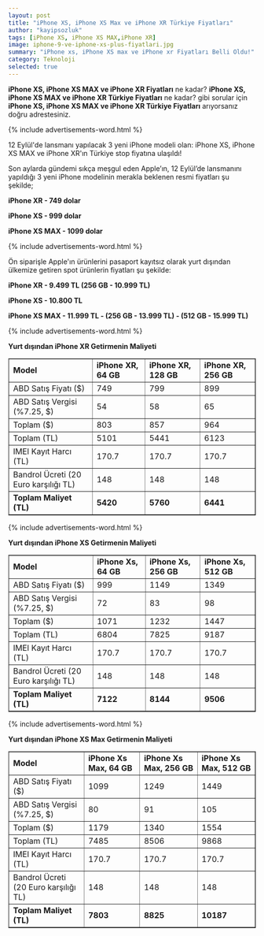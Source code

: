 ```yaml
---
layout: post
title: "iPhone XS, iPhone XS Max ve iPhone XR Türkiye Fiyatları"
author: "kayipsozluk"
tags: [iPhone XS, iPhone XS MAX,iPhone XR]
image: iphone-9-ve-iphone-xs-plus-fiyatlari.jpg
summary: "iPhone xs, iPhone XS max ve iPhone xr Fiyatları Belli Oldu!"
category: Teknoloji
selected: true  
---
```


**iPhone XS, iPhone XS MAX ve iPhone XR Fiyatları** ne kadar? **iPhone XS, iPhone XS MAX ve iPhone XR Türkiye Fiyatları** ne kadar? gibi sorular için **iPhone XS, iPhone XS MAX ve iPhone XR Türkiye Fiyatları** arıyorsanız doğru adrestesiniz.

{% include advertisements-word.html %}

12 Eylül'de lansmanı yapılacak 3 yeni iPhone modeli olan: iPhone XS, iPhone XS MAX ve iPhone XR'ın Türkiye stop fiyatına ulaşıldı!

Son aylarda gündemi sıkça meşgul eden Apple’ın, 12 Eylül’de lansmanını yapıldığı 3 yeni iPhone modelinin merakla beklenen resmi fiyatları şu şekilde;  

**iPhone XR - 749 dolar**

**iPhone XS - 999 dolar**

**iPhone XS MAX - 1099 dolar**

{% include advertisements-word.html %}

Ön siparişle Apple'ın ürünlerini pasaport kayıtsız olarak yurt dışından ülkemize getiren spot ürünlerin fiyatları şu şekilde:

**iPhone XR - 9.499 TL (256 GB - 10.999 TL)**

**iPhone XS - 10.800 TL**

**iPhone XS MAX - 11.999 TL - (256 GB - 13.999 TL) - (512 GB - 15.999 TL)**

{% include advertisements-word.html %}

**Yurt dışından iPhone XR Getirmenin Maliyeti** 

<table border="1">
<tr>
<td data-sheets-value="{"><strong>Model</strong></td>
<td data-sheets-value="{"><strong>iPhone XR, 64 GB</strong></td>
<td data-sheets-value="{"><strong>iPhone XR, 128 GB</strong></td>
<td data-sheets-value="{"><strong>iPhone XR, 256 GB</strong></td>
</tr>
<tr>
<td data-sheets-value="{">ABD Satış Fiyatı ($)</td>
<td data-sheets-value="{">749</td>
<td data-sheets-value="{">799</td>
<td data-sheets-value="{">899</td>
</tr>
<tr>
<td data-sheets-value="{">ABD Satış Vergisi (%7.25, $)</td>
<td data-sheets-value="{" data-sheets-numberformat="[null,2," data-sheets-formula="=R[-1]C[0]*0.0725">54</td>
<td data-sheets-value="{" data-sheets-numberformat="[null,2," data-sheets-formula="=R[-1]C[0]*0.0725">58</td>
<td data-sheets-value="{" data-sheets-numberformat="[null,2," data-sheets-formula="=R[-1]C[0]*0.0725">65</td>
</tr>
<tr>
<td data-sheets-value="{">Toplam ($)</td>
<td data-sheets-value="{" data-sheets-numberformat="[null,2," data-sheets-formula="=R[-2]C[0]+R[-1]C[0]">803</td>
<td data-sheets-value="{" data-sheets-numberformat="[null,2," data-sheets-formula="=R[-2]C[0]+R[-1]C[0]">857</td>
<td data-sheets-value="{" data-sheets-numberformat="[null,2," data-sheets-formula="=R[-2]C[0]+R[-1]C[0]">964</td>
</tr>
<tr>
<td data-sheets-value="{">Toplam (TL)</td>
<td data-sheets-value="{" data-sheets-numberformat="[null,2," data-sheets-formula="=R[-1]C[0]*6.35">5101</td>
<td data-sheets-value="{" data-sheets-numberformat="[null,2," data-sheets-formula="=R[-1]C[0]*6.35">5441</td>
<td data-sheets-value="{" data-sheets-numberformat="[null,2," data-sheets-formula="=R[-1]C[0]*6.35">6123</td>
</tr>
<tr>
<td data-sheets-value="{">IMEI Kayıt Harcı (TL)</td>
<td data-sheets-value="{">170.7</td>
<td data-sheets-value="{">170.7</td>
<td data-sheets-value="{">170.7</td>
</tr>
<tr>
<td data-sheets-value="{">Bandrol Ücreti (20 Euro karşılığı TL)</td>
<td data-sheets-value="{">148</td>
<td data-sheets-value="{">148</td>
<td data-sheets-value="{">148</td>
</tr>
<tr>
<td data-sheets-value="{"><strong>Toplam Maliyet (TL)</strong></td>
<td data-sheets-value="{" data-sheets-numberformat="[null,2," data-sheets-formula="=R[-3]C[0]+R[-2]C[0]+R[-1]C[0]"><strong>5420</strong></td>
<td data-sheets-value="{" data-sheets-numberformat="[null,2," data-sheets-formula="=R[-3]C[0]+R[-2]C[0]+R[-1]C[0]"><strong>5760</strong></td>
<td data-sheets-value="{" data-sheets-numberformat="[null,2," data-sheets-formula="=R[-3]C[0]+R[-2]C[0]+R[-1]C[0]"><strong>6441</strong></td>
</tr>
</table>


{% include advertisements-word.html %}


**Yurt dışından iPhone XS Getirmenin Maliyeti** 

<table border="1">
<tr>
<td data-sheets-value="{"><strong>Model</strong></td>
<td data-sheets-value="{"><strong>iPhone Xs, 64 GB</strong></td>
<td data-sheets-value="{"><strong>iPhone Xs, 256 GB</strong></td>
<td data-sheets-value="{"><strong>iPhone Xs, 512 GB</strong></td>
</tr>
<tr>
<td data-sheets-value="{">ABD Satış Fiyatı ($)</td>
<td data-sheets-value="{">999</td>
<td data-sheets-value="{">1149</td>
<td data-sheets-value="{">1349</td>
</tr>
<tr>
<td data-sheets-value="{">ABD Satış Vergisi (%7.25, $)</td>
<td data-sheets-value="{" data-sheets-numberformat="[null,2," data-sheets-formula="=R[-1]C[0]*0.0725">72</td>
<td data-sheets-value="{" data-sheets-numberformat="[null,2," data-sheets-formula="=R[-1]C[0]*0.0725">83</td>
<td data-sheets-value="{" data-sheets-numberformat="[null,2," data-sheets-formula="=R[-1]C[0]*0.0725">98</td>
</tr>
<tr>
<td data-sheets-value="{">Toplam ($)</td>
<td data-sheets-value="{" data-sheets-numberformat="[null,2," data-sheets-formula="=R[-2]C[0]+R[-1]C[0]">1071</td>
<td data-sheets-value="{" data-sheets-numberformat="[null,2," data-sheets-formula="=R[-2]C[0]+R[-1]C[0]">1232</td>
<td data-sheets-value="{" data-sheets-numberformat="[null,2," data-sheets-formula="=R[-2]C[0]+R[-1]C[0]">1447</td>
</tr>
<tr>
<td data-sheets-value="{">Toplam (TL)</td>
<td data-sheets-value="{" data-sheets-numberformat="[null,2," data-sheets-formula="=R[-1]C[0]*6.35">6804</td>
<td data-sheets-value="{" data-sheets-numberformat="[null,2," data-sheets-formula="=R[-1]C[0]*6.35">7825</td>
<td data-sheets-value="{" data-sheets-numberformat="[null,2," data-sheets-formula="=R[-1]C[0]*6.35">9187</td>
</tr>
<tr>
<td data-sheets-value="{">IMEI Kayıt Harcı (TL)</td>
<td data-sheets-value="{">170.7</td>
<td data-sheets-value="{">170.7</td>
<td data-sheets-value="{">170.7</td>
</tr>
<tr>
<td data-sheets-value="{">Bandrol Ücreti (20 Euro karşılığı TL)</td>
<td data-sheets-value="{">148</td>
<td data-sheets-value="{">148</td>
<td data-sheets-value="{">148</td>
</tr>
<tr>
<td data-sheets-value="{"><strong>Toplam Maliyet (TL)</strong></td>
<td data-sheets-value="{" data-sheets-numberformat="[null,2," data-sheets-formula="=R[-3]C[0]+R[-2]C[0]+R[-1]C[0]"><strong>7122</strong></td>
<td data-sheets-value="{" data-sheets-numberformat="[null,2," data-sheets-formula="=R[-3]C[0]+R[-2]C[0]+R[-1]C[0]"><strong>8144</strong></td>
<td data-sheets-value="{" data-sheets-numberformat="[null,2," data-sheets-formula="=R[-3]C[0]+R[-2]C[0]+R[-1]C[0]"><strong>9506</strong></td>
</tr>
</table>

{% include advertisements-word.html %}

**Yurt dışından iPhone XS Max Getirmenin Maliyeti** 

<table border="1">
<tr>
<td data-sheets-value="{"><strong>Model</strong></td>
<td data-sheets-value="{"><strong>iPhone Xs Max, 64 GB</strong></td>
<td data-sheets-value="{"><strong>iPhone Xs Max, 256 GB</strong></td>
<td data-sheets-value="{">
<div>
<div><strong>iPhone Xs Max, 512 GB</strong></div>
</div>
</td>
</tr>
<tr>
<td data-sheets-value="{">ABD Satış Fiyatı ($)</td>
<td data-sheets-value="{">1099</td>
<td data-sheets-value="{">1249</td>
<td data-sheets-value="{">1449</td>
</tr>
<tr>
<td data-sheets-value="{">ABD Satış Vergisi (%7.25, $)</td>
<td data-sheets-value="{" data-sheets-numberformat="[null,2," data-sheets-formula="=R[-1]C[0]*0.0725">80</td>
<td data-sheets-value="{" data-sheets-numberformat="[null,2," data-sheets-formula="=R[-1]C[0]*0.0725">91</td>
<td data-sheets-value="{" data-sheets-numberformat="[null,2," data-sheets-formula="=R[-1]C[0]*0.0725">105</td>
</tr>
<tr>
<td data-sheets-value="{">Toplam ($)</td>
<td data-sheets-value="{" data-sheets-numberformat="[null,2," data-sheets-formula="=R[-2]C[0]+R[-1]C[0]">1179</td>
<td data-sheets-value="{" data-sheets-numberformat="[null,2," data-sheets-formula="=R[-2]C[0]+R[-1]C[0]">1340</td>
<td data-sheets-value="{" data-sheets-numberformat="[null,2," data-sheets-formula="=R[-2]C[0]+R[-1]C[0]">1554</td>
</tr>
<tr>
<td data-sheets-value="{">Toplam (TL)</td>
<td data-sheets-value="{" data-sheets-numberformat="[null,2," data-sheets-formula="=R[-1]C[0]*6.35">7485</td>
<td data-sheets-value="{" data-sheets-numberformat="[null,2," data-sheets-formula="=R[-1]C[0]*6.35">8506</td>
<td data-sheets-value="{" data-sheets-numberformat="[null,2," data-sheets-formula="=R[-1]C[0]*6.35">9868</td>
</tr>
<tr>
<td data-sheets-value="{">IMEI Kayıt Harcı (TL)</td>
<td data-sheets-value="{">170.7</td>
<td data-sheets-value="{">170.7</td>
<td data-sheets-value="{">170.7</td>
</tr>
<tr>
<td data-sheets-value="{">Bandrol Ücreti (20 Euro karşılığı TL)</td>
<td data-sheets-value="{">148</td>
<td data-sheets-value="{">148</td>
<td data-sheets-value="{">148</td>
</tr>
<tr>
<td data-sheets-value="{"><strong>Toplam Maliyet (TL)</strong></td>
<td data-sheets-value="{" data-sheets-numberformat="[null,2," data-sheets-formula="=R[-3]C[0]+R[-2]C[0]+R[-1]C[0]"><strong>7803</strong></td>
<td data-sheets-value="{" data-sheets-numberformat="[null,2," data-sheets-formula="=R[-3]C[0]+R[-2]C[0]+R[-1]C[0]"><strong>8825</strong></td>
<td data-sheets-value="{" data-sheets-numberformat="[null,2," data-sheets-formula="=R[-3]C[0]+R[-2]C[0]+R[-1]C[0]"><strong>10187</strong></td>
</tr>
</table>
